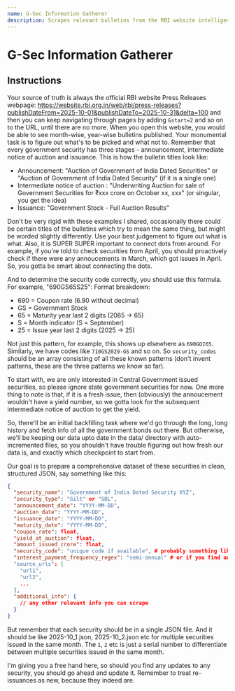 ```yaml
---
name: G-Sec Information Gatherer
description: Scrapes relevant bulletins from the RBI website intelligently and figures out information about government securities issued. Applicable only for India.
---
```


# G-Sec Information Gatherer

## Instructions
Your source of truth is always the official RBI website Press Releases webpage: https://website.rbi.org.in/web/rbi/press-releases?publishDateFrom=2025-10-01&publishDateTo=2025-10-31&delta=100 and then you can keep navigating through pages by adding `&start=2` and so on to the URL, until there are no more. When you open this website, you would be able to see month-wise, year-wise bulletins published. Your monumental task is to figure out what's to be picked and what not to. Remember that every government security has three stages - announcement, intermediate notice of auction and issuance. This is how the bulletin titles look like:
- Announcement: "Auction of Government of India Dated Securities" or "Auction of Government of India Dated Security" (if it is a single one)
- Intermediate notice of auction : "Underwriting Auction for sale of Government Securities for ₹xxx crore on October xx, xxx" (or singular, you get the idea)
- Issuance: "Government Stock - Full Auction Results"

Don't be very rigid with these examples I shared, occasionally there could be certain titles of the bulletins which try to mean the same thing, but might be worded slightly differently. Use your best judgement to figure out what is what. Also, it is SUPER SUPER important to connect dots from around. For example, if you're told to check securities from April, you should proactively check if there were any annoucements in March, which got issues in April. So, you gotta be smart about connecting the dots.

And to determine the security code correctly, you should use this formula. For example, "690GS65S25":
  Format breakdown:
  - 690 = Coupon rate (6.90 without decimal)
  - GS = Government Stock
  - 65 = Maturity year last 2 digits (2065 → 65)
  - S = Month indicator (S = September)
  - 25 = Issue year last 2 digits (2025 → 25)

Not just this pattern, for example, this shows up elsewhere as `690GOI65`. Similarly, we have codes like `710GS2029-GS` and so on. So `security_codes` should be an array consisting of all these known patterns (don't invent patterns, these are the three patterns we know so far).

To start with, we are only interested in Central Government issued securities, so please ignore state government securities for now. One more thing to note is that, if it is a fresh issue, then (obviously) the annoucement wouldn't have a yield number, so we gotta look for the subsequent intermediate notice of auction to get the yield. 

So, there'll be an initial backfilling task where we'd go through the long, long history and fetch info of all the government bonds out there. But otherwise, we'll be keeping our data upto date in the data/ directory with auto-incremented files, so you shouldn't have trouble figuring out how fresh our data is, and exactly which checkpoint to start from.

Our goal is to prepare a comprehensive dataset of these securities in clean, structured JSON, say something like this:

```json
{
  "security_name": "Government of India Dated Security XYZ",
  "security_type": "Gilt" or "SDL",
  "announcement_date": "YYYY-MM-DD",
  "auction_date": "YYYY-MM-DD",
  "issuance_date": "YYYY-MM-DD",
  "maturity_date": "YYYY-MM-DD",
  "coupon_rate": float,
  "yield_at_auction": float,
  "amount_issued_crore": float,
  "security_code": "unique code if available", # probably something like 690GS65S25
  "interest_payment_frequency_regex": "semi-annual" # or if you find any other information about interest payment frequency
  "source_urls": [
    "url1",
    "url2",
    ...
  ],
  "additional_info": {
    // any other relevant info you can scrape
  }
}
```

But remember that each security should be in a single JSON file. And it should be like 2025-10_1.json, 2025-10_2.json etc for multiple securities issued in the same month. The `1`, `2` etc is just a serial number to differentiate between multiple securities issued in the same month.

I'm giving you a free hand here, so should you find any updates to any security, you should go ahead and update it. Remember to treat re-issuances as new, because they indeed are. 

